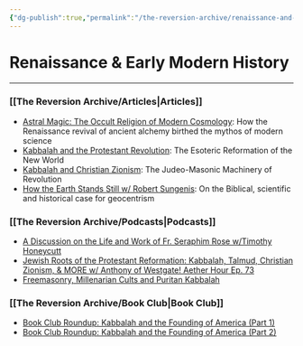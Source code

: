 ```yaml
---
{"dg-publish":true,"permalink":"/the-reversion-archive/renaissance-and-early-modern-history/"}
---
```



# Renaissance & Early Modern History
----
### [[The Reversion Archive/Articles\|Articles]]
- [Astral Magic: The Occult Religion of Modern Cosmology](https://thereversion.co/p/astral-magic-the-occult-religion): How the Renaissance revival of ancient alchemy birthed the mythos of modern science
- [Kabbalah and the Protestant Revolution](https://thereversion.co/p/kabbalah-and-the-protestant-revolution): The Esoteric Reformation of the New World
- [Kabbalah and Christian Zionism](https://thereversion.co/p/kabbalah-and-christian-zionism): The Judeo-Masonic Machinery of Revolution
- [How the Earth Stands Still w/ Robert Sungenis](https://thereversion.co/p/how-the-earth-stands-still-w-robert): On the Biblical, scientific and historical case for geocentrism

### [[The Reversion Archive/Podcasts\|Podcasts]]
- [A Discussion on the Life and Work of Fr. Seraphim Rose w/Timothy Honeycutt](https://thereversion.co/p/a-discussion-on-the-life-and-work)
- [Jewish Roots of the Protestant Reformation: Kabbalah, Talmud, Christian Zionism, & MORE w/ Anthony of Westgate! Aether Hour Ep. 73](https://worldwarnow.co/p/jewish-roots-of-the-protestant-reformation)
- [Freemasonry, Millenarian Cults and Puritan Kabbalah](https://thereversion.co/p/freemasonry-millenarian-cults-and)

### [[The Reversion Archive/Book Club\|Book Club]]
- [Book Club Roundup: Kabbalah and the Founding of America (Part 1)](https://thereversion.co/p/book-club-roundup-kabbalah-and-the)
- [Book Club Roundup: Kabbalah and the Founding of America (Part 2)](https://thereversion.co/p/book-club-roundup-kabbalah-and-the-af9)